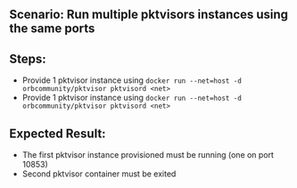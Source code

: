 ## Scenario: Run multiple pktvisors instances using the same ports 

## Steps:
- Provide 1 pktvisor instance using `docker run --net=host -d orbcommunity/pktvisor pktvisord <net>`
- Provide 1 pktvisor instance using `docker run --net=host -d orbcommunity/pktvisor pktvisord <net>`


## Expected Result:
- The first pktvisor instance provisioned must be running (one on port 10853)
- Second pktvisor container must be exited
 
